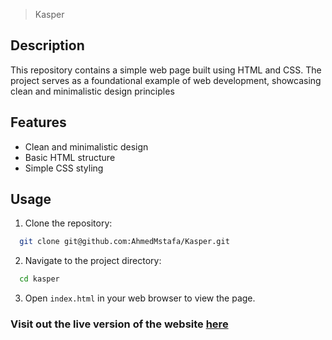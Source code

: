 > Kasper

## Description

This repository contains a simple web page built using HTML and CSS. The project serves as a foundational example of web development, showcasing clean and minimalistic design principles

## Features

- Clean and minimalistic design
- Basic HTML structure
- Simple CSS styling

## Usage

1. Clone the repository:

```sh
  git clone git@github.com:AhmedMstafa/Kasper.git
```

2. Navigate to the project directory:

```sh
  cd kasper
```

3. Open `index.html` in your web browser to view the page.

### Visit out the live version of the website [here]()
